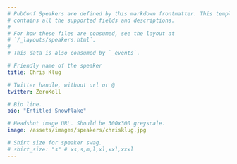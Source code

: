 ```yaml
---
# PubConf Speakers are defined by this markdown frontmatter. This template
# contains all the supported fields and descriptions.
#
# For how these files are consumed, see the layout at
# `/_layouts/speakers.html`.
#
# This data is also consumed by `_events`.

# Friendly name of the speaker
title: Chris Klug

# Twitter handle, without url or @
twitter: ZeroKoll

# Bio line.
bio: "Entitled Snowflake"

# Headshot image URL. Should be 300x300 greyscale.
image: /assets/images/speakers/chrisklug.jpg

# Shirt size for speaker swag.
# shirt_size: "s" # xs,s,m,l,xl,xxl,xxxl
---
```

